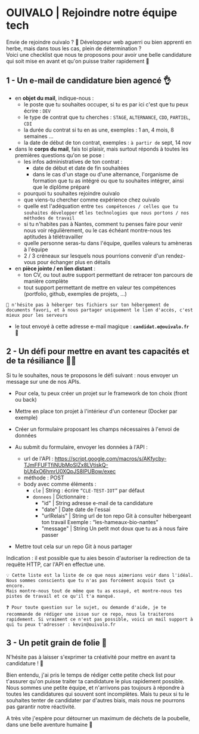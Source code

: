 # OUIVALO | Rejoindre notre équipe tech

Envie de rejoindre ouivalo ? 🌱
Développeur web aguerri ou bien apprenti en herbe, mais dans tous les cas, plein de détermination ?   
Voici une checklist que nous te proposons pour avoir une belle candidature qui soit mise en avant et qu'on puisse traiter rapidement 🙌 

## 1 - Un e-mail de candidature bien agencé 👌 

* en **objet du mail**, indique-nous : 
   - le poste que tu souhaites occuper, si tu es par ici c'est que tu peux écrire : `DEV`
   - le type de contrat que tu cherches : `STAGE`, `ALTERNANCE`, `CDD`, `PARTIEL`, `CDI`
   - la durée du contrat si tu en as une, exemples : 1 an, 4 mois, 8 semaines ...
   - la date de début de ton contrat, exemples : `à partir de` sept, 14 nov
* dans le **corps du mail**, fais toi plaisir, mais surtout réponds à toutes les premières questions qu'on se pose :
   - les infos administratives de ton contrat :
        - date de début et date de fin souhaitées
        - dans le cas d'un stage ou d'une alternance, l'organisme de formation que tu as intégré ou que tu souhaites intégrer, ainsi que le diplôme préparé
   - pourquoi tu souhaites rejoindre ouivalo
   - que viens-tu chercher comme expérience chez ouivalo
   - quelle est l'adéquation entre `tes compétences / celles que tu souhaites développer` et `les technologies que nous portons / nos méthodes de travail`
   - si tu n'habites pas à Nantes, comment tu penses faire pour venir nous voir régulièrement, ou le cas échéant montre-nous tes aptitudes à télétravailler
   - quelle personne seras-tu dans l'équipe, quelles valeurs tu amèneras à l'équipe
   - 2 / 3 créneaux sur lesquels nous pourrions convenir d'un rendez-vous pour échanger plus en détails
* en **pièce jointe / en lien distant** :
   - ton CV, ou tout autre support permettant de retracer ton parcours de manière complète
   - tout support permettant de mettre en valeur tes compétences (portfolio, github, exemples de projets, ...)
```
🌱 n'hésite pas à héberger tes fichiers sur ton hébergement de documents favori, et à nous partager uniquement le lien d'accès, c'est mieux pour les serveurs
```
* le tout envoyé à cette adresse e-mail magique : **`candidat.e@ouivalo.fr`** 🚀 

  
  
## 2 - Un défi pour mettre en avant tes capacités et de ta résiliance 🏋️‍♀️

Si tu le souhaites, nous te proposons le défi suivant : nous envoyer un message sur une de nos APIs. 

* Pour cela, tu peux créer un projet sur le framework de ton choix (front ou back)
* Mettre en place ton projet à l'intérieur d'un conteneur (Docker par exemple) 
* Créer un formulaire proposant les champs nécessaires à l'envoi de données
* Au submit du formulaire, envoyer les données à l'API : 
    - url de l'API : https://script.google.com/macros/s/AKfycby-TJmFFUFTfiNUbMoSIZx8LVtiskQ-bUt4xO6hmrU0XQpJS8IPUBow/exec 
    - méthode : POST
    - body avec comme éléments :
      - `cle` | String : écrire `“CLE-TEST-IOT”` par défaut
      - `donnees` | Dictionnaire :
          - "id" | String
            adresse e-mail de ta candidature
          - "date" | Date
            date de l'essai
          - "urlRelais" | String
            url de ton repo Git à consulter hébergeant ton travail 
            Exemple : “les-hameaux-bio-nantes”
          - "message" | String
            Un petit mot doux que tu as à nous faire passer

* Mettre tout cela sur un repo Git à nous partager 

Indication : il est possible que tu aies besoin d'autoriser la redirection de ta requête HTTP, car l'API en effectue une. 

```
💡 Cette liste est la liste de ce que nous aimerions voir dans l'idéal. Nous sommes conscients que tu n'as pas forcément acquis tout ça encore.
Mais montre-nous tout de même que tu as essayé, et montre-nous tes pistes de travail et ce qu'il t'a manqué. 
```
```
❓ Pour toute question sur le sujet, ou demande d'aide, je te recommande de rédiger une issue sur ce repo, nous la traiterons rapidement. Si vraiment ce n'est pas possible, voici un mail support à qui tu peux t'adresser : kevin@ouivalo.fr
```

  

## 3 - Un petit grain de folie 🎨

N'hésite pas à laisser s'exprimer ta créativité pour mettre en avant ta candidature ! 🥳

Bien entendu, j'ai pris le temps de rédiger cette petite check list pour t'assurer qu'on puisse traiter ta candidature le plus rapidement possible. 
Nous sommes une petite équipe, et n'arrivons pas toujours à répondre à toutes les candidatures qui souvent sont incomplètes. 
Mais tu peux si tu le souhaites tenter de candidater par d'autres biais, mais nous ne pourrons pas garantir notre réactivité.

A très vite j'espère pour détourner un maximum de déchets de la poubelle, dans une belle aventure humaine 🌱





